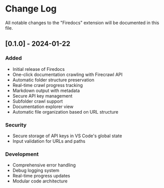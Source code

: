 # Change Log

All notable changes to the "Firedocs" extension will be documented in this file.

## [0.1.0] - 2024-01-22

### Added
- Initial release of Firedocs
- One-click documentation crawling with Firecrawl API
- Automatic folder structure preservation
- Real-time crawl progress tracking
- Markdown output with metadata
- Secure API key management
- Subfolder crawl support
- Documentation explorer view
- Automatic file organization based on URL structure

### Security
- Secure storage of API keys in VS Code's global state
- Input validation for URLs and paths

### Development
- Comprehensive error handling
- Debug logging system
- Real-time progress updates
- Modular code architecture
